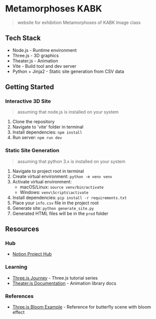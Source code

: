 # Metamorphoses KABK

> website for exhibition Metamorphoses of KABK Image class

## Tech Stack
- Node.js - Runtime environment
- Three.js - 3D graphics
- Theater.js - Animation
- Vite - Build tool and dev server
- Python + Jinja2 - Static site generation from CSV data

## Getting Started

### Interactive 3D Site
> assuming that node.js is installed on your system
1. Clone the repository
2. Navigate to 'vite' folder in terminal
3. Install dependencies: `npm install`
4. Run server: `npm run dev`

### Static Site Generation
> assuming that python 3.x is installed on your system
1. Navigate to project root in terminal
2. Create virtual environment: `python -m venv venv`
3. Activate virtual environment:
   - macOS/Linux: `source venv/bin/activate`
   - Windows: `venv\Scripts\activate`
4. Install dependencies: `pip install -r requirements.txt`
5. Place your `info.csv` file in the project root
6. Generate site: `python generate_site.py`
7. Generated HTML files will be in the `prod` folder

## Resources
### Hub
- [Notion Project Hub](https://www.notion.so/Metamorphoses-Website-Team-MWT-1c78d4c5fd07804b921de84588184749)

### Learning
- [Three.js Journey](https://threejs-journey.com/lessons/introduction#introduction) - Three.js tutorial series
- [Theater.js Documentation](https://www.theatrejs.com/docs/latest#getting-started) - Animation library docs

### References
- [Three.js Bloom Example](https://github.com/mrdoob/three.js/blob/master/examples/webgpu_postprocessing_bloom_selective.html) - Reference for butterfly scene with bloom effect

